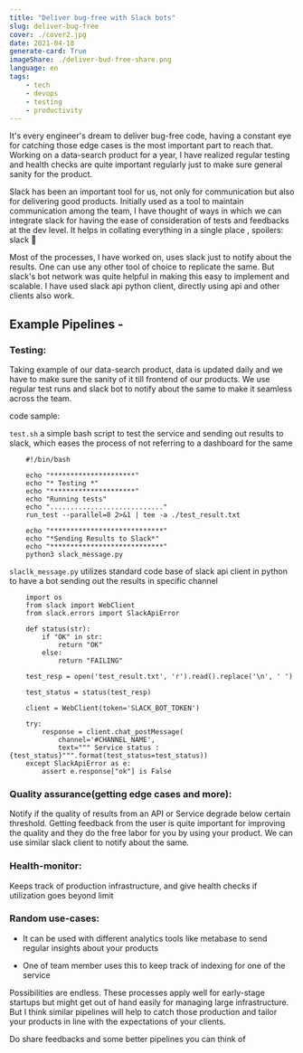 ```yaml
---
title: "Deliver bug-free with Slack bots"
slug: deliver-bug-free
cover: ./cover2.jpg
date: 2021-04-18
generate-card: True
imageShare: ./deliver-bud-free-share.png
language: en
tags:
    - tech
    - devops
    - testing
    - productivity
---
```


It's every engineer's dream to deliver bug-free code, having a constant eye for catching those edge cases is the most important part to reach that. Working on a data-search product for a year, I have realized regular testing and health checks are quite important regularly just to make sure general sanity for the product.

Slack has been an important tool for us, not only for communication but also for delivering good products. Initially used as a tool to maintain communication among the team, I have thought of ways in which we can integrate slack for having the ease of consideration of tests and feedbacks at the dev level. It helps in collating everything in a single place , spoilers: slack 🙊

Most of the processes, I have worked on, uses slack just to notify about the results. One can use any other tool of choice to replicate the same. But slack's bot network was quite helpful in making this easy to implement and scalable. I have used slack api python client, directly using api and other clients also work.


## Example Pipelines -

### Testing:

Taking example of our data-search product, data is updated daily and we have to make sure the sanity of it till frontend of our products. We use regular test runs and slack bot to notify about the same to make it seamless across the team.

code sample:

`test.sh` a simple bash script to test the service and sending out results to slack, which eases the process of not referring to a dashboard for the same

```
    #!/bin/bash

    echo "*********************"
    echo "* Testing *"
    echo "*********************"
    echo "Running tests"
    echo "............................"
    run_test --parallel=8 2>&1 | tee -a ./test_result.txt

    echo "****************************"
    echo "*Sending Results to Slack*"
    echo "****************************"
    python3 slack_message.py

```
`slaclk_message.py` utilizes standard code base of slack api client in python to have a bot sending out the results in specific channel

```
    import os
    from slack import WebClient
    from slack.errors import SlackApiError

    def status(str):
        if "OK" in str:
            return "OK"
        else:
            return "FAILING"

    test_resp = open('test_result.txt', 'r').read().replace('\n', ' ')

    test_status = status(test_resp)

    client = WebClient(token='SLACK_BOT_TOKEN')

    try:
        response = client.chat_postMessage(
            channel='#CHANNEL_NAME',
            text=""" Service status : {test_status}""".format(test_status=test_status))
    except SlackApiError as e:
        assert e.response["ok"] is False

```

### Quality assurance(getting edge cases and more):

Notify if the quality of results from an API or Service degrade below certain threshold. Getting feedback from the user is quite important for improving the quality and they do the free labor for you by using your product. We can use similar slack client to notify about the same.

### Health-monitor:

Keeps track of production infrastructure, and give health checks if utilization goes beyond limit

### Random use-cases:

* It can be used with different analytics tools like metabase to send regular insights about your products

* One of team member uses this to keep track of indexing for one of the service


Possibilities are endless. These processes apply well for early-stage startups but might get out of hand easily for managing large infrastructure. But I think similar pipelines will help to catch those production and tailor your products in line with the expectations of your clients. 

Do share feedbacks and some better pipelines you can think of

